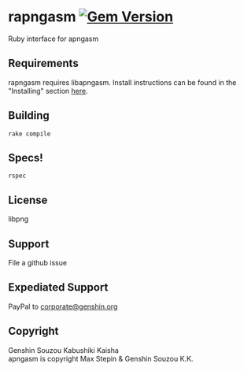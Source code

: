 rapngasm [![Gem Version](https://badge.fury.io/rb/rapngasm.svg)](http://badge.fury.io/rb/rapngasm)
========
Ruby interface for apngasm

Requirements
------------
rapngasm requires libapngasm. Install instructions can be found in the "Installing" section [here](https://github.com/apngasm/apngasm).

Building
--------
```
rake compile
```

Specs!
------
```
rspec
```

License
-------
libpng

Support
-------
File a github issue

Expediated Support
------------------
PayPal to corporate@genshin.org

Copyright
---------
Genshin Souzou Kabushiki Kaisha  
apngasm is copyright Max Stepin & Genshin Souzou K.K.


